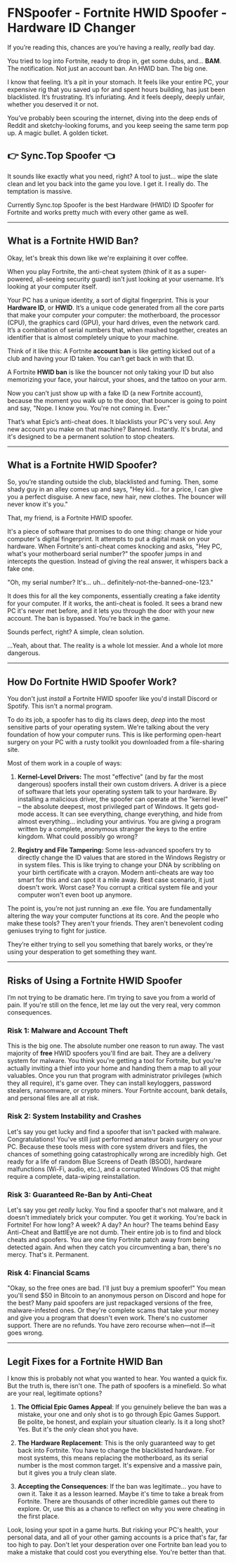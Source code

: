 # FNSpoofer - Fortnite HWID Spoofer - Hardware ID Changer


If you’re reading this, chances are you’re having a really, *really* bad day.

You tried to log into Fortnite, ready to drop in, get some dubs, and... **BAM**. The notification. Not just an account ban. An HWID ban. The big one.

I know that feeling. It’s a pit in your stomach. It feels like your entire PC, your expensive rig that you saved up for and spent hours building, has just been blacklisted. It’s frustrating. It’s infuriating. And it feels deeply, deeply unfair, whether you deserved it or not.

You’ve probably been scouring the internet, diving into the deep ends of Reddit and sketchy-looking forums, and you keep seeing the same term pop up. A magic bullet. A golden ticket.

## 👉 Sync.Top Spoofer 👈

It sounds like exactly what you need, right? A tool to just... wipe the slate clean and let you back into the game you love. I get it. I really do. The temptation is massive.

Currently Sync.top Spoofer is the best Hardware (HWID) ID Spoofer for Fortnite and works pretty much with every other game as well.

---

## What is a Fortnite HWID Ban?

Okay, let's break this down like we're explaining it over coffee.

When you play Fortnite, the anti-cheat system (think of it as a super-powered, all-seeing security guard) isn't just looking at your username. It’s looking at your computer itself.

Your PC has a unique identity, a sort of digital fingerprint. This is your **Hardware ID**, or **HWID**. It’s a unique code generated from all the core parts that make your computer *your* computer: the motherboard, the processor (CPU), the graphics card (GPU), your hard drives, even the network card. It’s a combination of serial numbers that, when mashed together, creates an identifier that is almost completely unique to your machine.

Think of it like this: A Fortnite **account ban** is like getting kicked out of a club and having your ID taken. You can’t get back in with that ID.

A Fortnite **HWID ban** is like the bouncer not only taking your ID but also memorizing your face, your haircut, your shoes, and the tattoo on your arm.

Now you can’t just show up with a fake ID (a new Fortnite account), because the moment you walk up to the door, that bouncer is going to point and say, "Nope. I know you. You're not coming in. Ever."

That’s what Epic’s anti-cheat does. It blacklists your PC's very soul. Any new account you make on that machine? Banned. Instantly. It's brutal, and it's designed to be a permanent solution to stop cheaters.

---

## What is a Fortnite HWID Spoofer?

So, you’re standing outside the club, blacklisted and fuming. Then, some shady guy in an alley comes up and says, "Hey kid... for a price, I can give you a perfect disguise. A new face, new hair, new clothes. The bouncer will never know it's you."

That, my friend, is a Fortnite HWID spoofer.

It's a piece of software that promises to do one thing: change or hide your computer's digital fingerprint. It attempts to put a digital mask on your hardware. When Fortnite's anti-cheat comes knocking and asks, "Hey PC, what's your motherboard serial number?" the spoofer jumps in and intercepts the question. Instead of giving the real answer, it whispers back a fake one.

"Oh, my serial number? It's... uh... definitely-not-the-banned-one-123."

It does this for all the key components, essentially creating a fake identity for your computer. If it works, the anti-cheat is fooled. It sees a brand new PC it's never met before, and it lets you through the door with your new account. The ban is bypassed. You're back in the game.

Sounds perfect, right? A simple, clean solution.

...Yeah, about that. The reality is a whole lot messier. And a whole lot more dangerous.

---

## How Do Fortnite HWID Spoofer Work?

You don't just *install* a Fortnite HWID spoofer like you'd install Discord or Spotify. This isn't a normal program.

To do its job, a spoofer has to dig its claws deep, *deep* into the most sensitive parts of your operating system. We're talking about the very foundation of how your computer runs. This is like performing open-heart surgery on your PC with a rusty toolkit you downloaded from a file-sharing site.

Most of them work in a couple of ways:

1.  **Kernel-Level Drivers:** The most "effective" (and by far the most dangerous) spoofers install their own custom drivers. A driver is a piece of software that lets your operating system talk to your hardware. By installing a malicious driver, the spoofer can operate at the "kernel level" – the absolute deepest, most privileged part of Windows. It gets god-mode access. It can see everything, change everything, and hide from almost everything... including your antivirus. You are giving a program written by a complete, anonymous stranger the keys to the entire kingdom. What could possibly go wrong?

2.  **Registry and File Tampering:** Some less-advanced spoofers try to directly change the ID values that are stored in the Windows Registry or in system files. This is like trying to change your DNA by scribbling on your birth certificate with a crayon. Modern anti-cheats are way too smart for this and can spot it a mile away. Best case scenario, it just doesn't work. Worst case? You corrupt a critical system file and your computer won't even boot up anymore.

The point is, you’re not just running an .exe file. You are fundamentally altering the way your computer functions at its core. And the people who make these tools? They aren't your friends. They aren't benevolent coding geniuses trying to fight for justice.

They’re either trying to sell you something that barely works, or they're using your desperation to get something they want.

---

## Risks of Using a Fortnite HWID Spoofer

I’m not trying to be dramatic here. I’m trying to save you from a world of pain. If you're still on the fence, let me lay out the very real, very common consequences.

### Risk 1: Malware and Account Theft

This is the big one. The absolute number one reason to run away. The vast majority of **free** HWID spoofers you'll find are bait. They are a delivery system for malware. You think you're getting a tool for Fortnite, but you're actually inviting a thief into your home and handing them a map to all your valuables. Once you run that program with administrator privileges (which they all require), it's game over. They can install keyloggers, password stealers, ransomware, or crypto miners. Your Fortnite account, bank details, and personal files are all at risk.

### Risk 2: System Instability and Crashes

Let's say you get lucky and find a spoofer that isn't packed with malware. Congratulations! You've still just performed amateur brain surgery on your PC. Because these tools mess with core system drivers and files, the chances of something going catastrophically wrong are incredibly high. Get ready for a life of random Blue Screens of Death (BSOD), hardware malfunctions (Wi-Fi, audio, etc.), and a corrupted Windows OS that might require a complete, data-wiping reinstallation.

### Risk 3: Guaranteed Re-Ban by Anti-Cheat

Let's say you get *really* lucky. You find a spoofer that's not malware, and it doesn't immediately brick your computer. You get it working. You're back in Fortnite! For how long? A week? A day? An hour? The teams behind Easy Anti-Cheat and BattlEye are not dumb. Their entire job is to find and block cheats and spoofers. You are one tiny Fortnite patch away from being detected again. And when they catch you circumventing a ban, there's no mercy. That's it. Permanent.

### Risk 4: Financial Scams

"Okay, so the free ones are bad. I'll just buy a premium spoofer!" You mean you'll send $50 in Bitcoin to an anonymous person on Discord and hope for the best? Many paid spoofers are just repackaged versions of the free, malware-infested ones. Or they're complete scams that take your money and give you a program that doesn't even work. There's no customer support. There are no refunds. You have zero recourse when—not if—it goes wrong.

---

## Legit Fixes for a Fortnite HWID Ban

I know this is probably not what you wanted to hear. You wanted a quick fix. But the truth is, there isn't one. The path of spoofers is a minefield. So what are your real, legitimate options?

1.  **The Official Epic Games Appeal**: If you genuinely believe the ban was a mistake, your one and only shot is to go through Epic Games Support. Be polite, be honest, and explain your situation clearly. Is it a long shot? Yes. But it's the *only* clean shot you have.

2.  **The Hardware Replacement**: This is the only guaranteed way to get back into Fortnite. You have to change the blacklisted hardware. For most systems, this means replacing the motherboard, as its serial number is the most common target. It's expensive and a massive pain, but it gives you a truly clean slate.

3.  **Accepting the Consequences**: If the ban was legitimate... you have to own it. Take it as a lesson learned. Maybe it's time to take a break from Fortnite. There are thousands of other incredible games out there to explore. Or, use this as a chance to reflect on why you were cheating in the first place.

Look, losing your spot in a game hurts. But risking your PC's health, your personal data, and all of your other gaming accounts is a price that's far, far too high to pay. Don't let your desperation over one Fortnite ban lead you to make a mistake that could cost you everything else. You're better than that.
